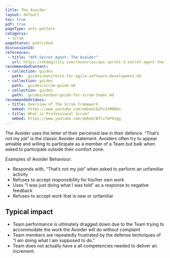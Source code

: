 ```yaml
---
title: The Avoider
layout: default
toc: true
pdf: true
pageType: anti-pattern
catagorys: 
 - scrum
pageStatus: published
discussionId: 
references:
 - title: "APS Secret Agent: The Avoider"
   url: https://nkdagility.com/resources/aps-sprint-3-secret-agent-the-avoider/
recommendedContent:
 - collection: guides
   path: _guides/manifesto-for-agile-software-development.md
 - collection: guides
   path: _guides/scrum-guide.md
 - collection: guides
   path: _guides/kanban-guide-for-scrum-teams.md
recommendedVideos:
 - title: Overview of The Scrum Framework
   embed: https://www.youtube.com/embed/Q2Fo3sM6BVo
 - title: What is Professional Scrum?
   embed: https://www.youtube.com/embed/BYlv7eP9zgg
---
```


The Avoider uses the letter of their perceived law in their defence. “That’s not my job” is the classic Avoider statement. Avoiders often try to appear amiable and willing to participate as a member of a Team but balk when asked to participate outside their comfort zone.

Examples of Avoider Behaviour:

- Responds with, “That’s not my job” when asked to perform an unfamiliar activity
- Refuses to accept responsibility for his/her own work
- Uses “I was just doing what I was told” as a response to negative feedback
- Refuses to accept work that is new or unfamiliar

## Typical impact

- Team performance is ultimately dragged down due to the Team trying to accommodate the work the Avoider will do without complaint
- Team members are repeatedly frustrated by the defense techniques of “I am doing what I am supposed to do.”
- Team does not actually have a all competencies needed to deliver an increment.

